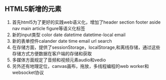 ## HTML5新增的元素

1. 首先html5为了更好的实践web语义化，增加了header section footer aside nav main article figure等语义化标签
2. 新的input类型 color date datetime datetime-local email
3. 新的表单控件calander date time email url search
4. 在存储方面，提供了sessionStorage，localStorage,和离线存储，通过这些存储方式方便数据在客户端的存储和获取
5. 多媒体方面规定了音频和视频元素audio和vedio
6. 另外还有地理定位，canvas画布，拖放，多线程编程的web worker和websocket协议